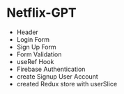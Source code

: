 # Netflix-GPT
- Header
- Login Form 
- Sign Up Form
- Form Validation
- useRef Hook
- Firebase Authentication
- create Signup User Account
- created Redux store with userSlice